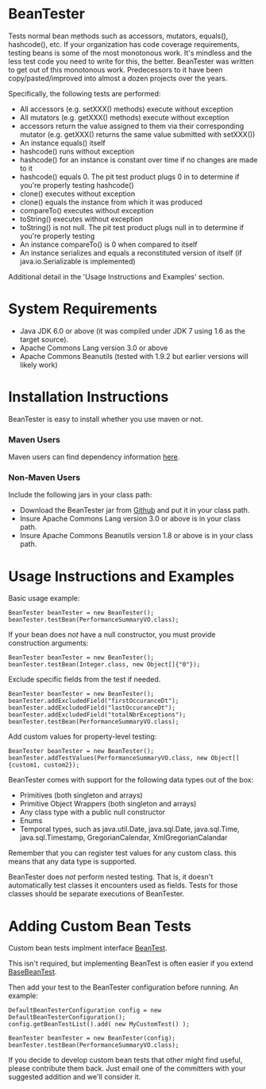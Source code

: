 # BeanTester
Tests normal bean methods such as accessors, mutators, equals(), hashcode(), etc.  If your organization has code coverage requirements, testing beans is some of the most monotonous work.  It's mindless and the less test code you need to write for this, the better.  BeanTester was written to get out of this monotonous work.  Predecessors to it have been copy/pasted/improved into almost a dozen projects over the years.  

Specifically, the following tests are performed:  
* All accessors (e.g. setXXX() methods) execute without exception    
* All mutators (e.g. getXXX() methods) execute without exception  
* accessors return the value assigned to them via their corresponding mutator (e.g. getXXX() returns the same value submitted with setXXX())  
* An instance equals() itself  
* hashcode() runs without exception    
* hashcode() for an instance is constant over time if no changes are made to it  
* hashcode() equals 0.  The pit test product plugs 0 in to determine if you're properly testing hashcode()  
* clone() executes without exception  
* clone() equals the instance from which it was produced  
* compareTo() executes without exception  
* toString() executes without exception  
* toString() is not null.  The pit test product plugs null in to determine if you're properly testing  
* An instance compareTo() is 0 when compared to itself  
* An instance serializes and equals a reconstituted version of itself (if java.io.Serializable is implemented)

Additional detail in the 'Usage Instructions and Examples' section.

System Requirements
==================
* Java JDK 6.0 or above (it was compiled under JDK 7 using 1.6 as the target source).  
* Apache Commons Lang version 3.0 or above  
* Apache Commons Beanutils (tested with 1.9.2 but earlier versions will likely work)  

Installation Instructions
==================
BeanTester is easy to install whether you use maven or not.

### Maven Users  
Maven users can find dependency information [here](http://search.maven.org/#search%7Cgav%7C1%7Cg%3A%22org.force66%22%20AND%20a%3A%22BeanTester%22).

### Non-Maven Users  
Include the following jars in your class path:  
* Download the BeanTester jar from [Github](https://github.com/Force66/BeanTester/releases) and put it in your class path.  
* Insure Apache Commons Lang version 3.0 or above is in your class path. 
* Insure Apache Commons Beanutils version 1.8 or above is in your class path. 


Usage Instructions and Examples
==================

Basic usage example:  
```  
BeanTester beanTester = new BeanTester();
beanTester.testBean(PerformanceSummaryVO.class);  
```  

If your bean does *not* have a null constructor, you must provide construction arguments:
```  
BeanTester beanTester = new BeanTester();
beanTester.testBean(Integer.class, new Object[]{"0"});  
```  

Exclude specific fields from the test if needed.
```  
BeanTester beanTester = new BeanTester();
beanTester.addExcludedField("firstOccuranceDt");
beanTester.addExcludedField("lastOccuranceDt");
beanTester.addExcludedField("totalNbrExceptions");
beanTester.testBean(PerformanceSummaryVO.class);  
```  

Add custom values for property-level testing:  
```  
BeanTester beanTester = new BeanTester();
beanTester.addTestValues(PerformanceSummaryVO.class, new Object[]{custom1, custom2});  
```  

BeanTester comes with support for the following data types out of the box:   
* Primitives (both singleton and arrays)  
* Primitive Object Wrappers (both singleton and arrays)  
* Any class type with a public null constructor  
* Enums  
* Temporal types, such as java.util.Date, java.sql.Date, java.sql.Time, java.sql.Timestamp, GregorianCalendar, XmlGregorianCalandar  

Remember that you can register test values for any custom class.  this means that any data type is supported.

BeanTester does *not* perform nested testing.  That is, it doesn't automatically test classes it encounters used as fields.  Tests for those classes should be separate executions of BeanTester.

Adding Custom Bean Tests
==================

Custom bean tests implment interface [BeanTest](https://github.com/Force66/BeanTester/blob/master/src/main/java/org/force66/beantester/tests/BeanTest.java).

This isn't required, but implementing BeanTest is often easier if you extend [BaseBeanTest](https://github.com/Force66/BeanTester/blob/master/src/main/java/org/force66/beantester/tests/BaseBeanTest.java).

Then add your test to the BeanTester configuration before running.  An example:
```  
DefaultBeanTesterConfiguration config = new DefaultBeanTesterConfiguration();
config.getBeanTestList().add( new MyCustomTest() );

BeanTester beanTester = new BeanTester(config);
beanTester.testBean(PerformanceSummaryVO.class);  
```  

If you decide to develop custom bean tests that other might find useful, please contribute them back.  Just email one of the committers with your suggested addition and we'll consider it.